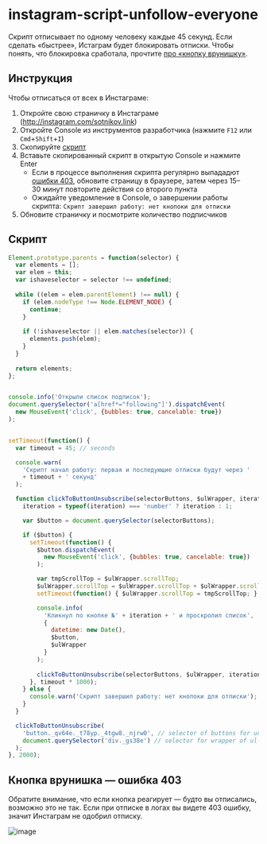 # instagram-script-unfollow-everyone

Скрипт отписывает по одному человеку каждые 45 секунд. Если сделать «быстрее», Истаграм будет блокировать отписки. Чтобы понять, что блокировка сработала, прочтите [про «кнопку врунишку»](#Кнопка-врунишка-ошибка-403).


## Инструкция

Чтобы отписаться от всех в Инстаграме:
1. Откройте свою страничку в Инстаграме (http://instagram.com/sotnikov.link)
2. Откройте Console из инструментов разработчика (нажмите `F12` или `Cmd`+`Shift`+`I`)
3. Скопируйте [скрипт](#Скрипт)
4. Вставьте скопированный скрипт в открытую Console и нажмите Enter
    - Если в процессе выполнения скрипта регулярно выпададют [ошибки 403](#Кнопка-врунишка-ошибка-403), обновите страницу в браузере, затем через 15–30 минут повторите действия со второго пункта
    - Ожидайте уведомление в Console, о завершении работы скрипта: `Скрипт завершил работу: нет кнопоки для отписки`
5. Обновите страничку и посмотрите количество подписчиков


## Скрипт

```javascript
Element.prototype.parents = function(selector) {
  var elements = [];
  var elem = this;
  var ishaveselector = selector !== undefined;
 
  while ((elem = elem.parentElement) !== null) {
    if (elem.nodeType !== Node.ELEMENT_NODE) {
      continue;
    }
 
    if (!ishaveselector || elem.matches(selector)) {
      elements.push(elem);
    }
  }
 
  return elements;
};


console.info('Открыли список подписок');
document.querySelector('a[href*="following"]').dispatchEvent(
  new MouseEvent('click', {bubbles: true, cancelable: true})
);


setTimeout(function() {
  var timeout = 45; // seconds

  console.warn(
    'Скрипт начал работу: первая и последующие отписки будут через '
    + timeout + ' секунд'
  );

  function clickToButtonUnsubscribe(selectorButtons, $ulWrapper, iteration) {
    iteration = typeof(iteration) === 'number' ? iteration : 1;

    var $button = document.querySelector(selectorButtons);

    if ($button) {
      setTimeout(function() {
        $button.dispatchEvent(
          new MouseEvent('click', {bubbles: true, cancelable: true})
        );

        var tmpScrollTop = $ulWrapper.scrollTop;
        $ulWrapper.scrollTop = $ulWrapper.scrollTop + $ulWrapper.scrollHeight;
        setTimeout(function() { $ulWrapper.scrollTop = tmpScrollTop; }, 100);

        console.info(
          'Кликнул по кнопке №' + iteration + ' и проскролил список',
          {
            datetime: new Date(),
            $button,
            $ulWrapper
          }
        );
        
        clickToButtonUnsubscribe(selectorButtons, $ulWrapper, iteration + 1);
      }, timeout * 1000);
    } else {
      console.warn('Скрипт завершил работу: нет кнопоки для отписки');
    }
  }

  clickToButtonUnsubscribe(
    'button._qv64e._t78yp._4tgw8._njrw0', // selector of buttons for unsubscribe
    document.querySelector('div._gs38e') // selector for wrapper of ul-tag
  );
}, 2000);
```


## Кнопка врунишка — ошибка 403

Обратите внимание, что если кнопка реагирует — будто вы отписались, возможно это не так. Если при отписке в логах вы видете 403 ошибку, значит Инстаграм не одобрил отписку.

![image](https://user-images.githubusercontent.com/10273334/29251465-dc23d2fc-805d-11e7-9ae3-8ba12077c0fa.png)
